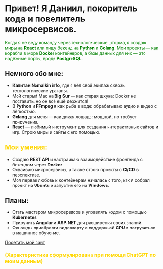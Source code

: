 # Привет! Я Даниил, покоритель кода и повелитель микросервисов.

<span style="color:green">Когда я не веду команду через технологические шторма, я создаю миры на **React** или пишу бекенд на **Python** и **Golang**. Мои проекты — как корабли в море **Docker** контейнеров, а базы данных для них — это надёжные порты, вроде **PostgreSQL**.</span>

## Немного обо мне:
- **Капитан Namalkin info**, где я вёл свой экипаж сквозь технологические ураганы.
- Мой старый Mac на **Big Sur** — как старая шхуна: Docker не поставить, но он всё ещё держится!
- В **Python** и **FFmpeg** я как рыба в воде: обрабатываю аудио и видео с лёгкостью.
- **Golang** для меня — как дикая лошадь: мощный, но требует приручения.
- **React** — любимый инструмент для создания интерактивных сайтов и игр. Строю миры и сайты с его помощью.

## <span style="color:gold">Мои умения:</span>
- Создаю **REST API** и настраиваю взаимодействие фронтенда с бекендом через **Docker**.
- Осваиваю микросервисы, а также строю проекты с **CI/CD** в перспективе.
- Моя первая любовь к контейнерам началась с того, как я собрал проект на **Ubuntu** и запустил его на **Windows**.

## Планы:
- Стать мастером микросервисов и управлять кодом с помощью **Kubernetes**.
- Приручить **Angular** и **ASP.NET** для расширения своих знаний.
- Однажды приобрести видеокарту с поддержкой **GPU** и погрузиться в машинное обучение.

[Посетить мой сайт](https://nanomalkin.ru)

### <span style="color:gold">(Характеристика сформулирована при помощи ChatGPT по моим данным)</span>
